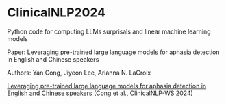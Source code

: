 # ClinicalNLP2024

Python code for computing LLMs surprisals and linear machine learning models

Paper: Leveraging pre-trained large language models for aphasia detection in English and Chinese speakers

Authors: Yan Cong, Jiyeon Lee, Arianna N. LaCroix

[Leveraging pre-trained large language models for aphasia detection in English and Chinese speakers](https://aclanthology.org/2024.clinicalnlp-1.20) (Cong et al., ClinicalNLP-WS 2024)


